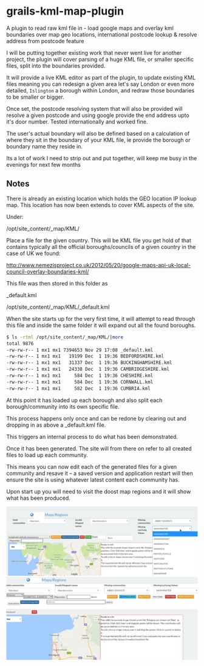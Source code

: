 # grails-kml-map-plugin
A plugin to read raw kml file in - load google maps and overlay kml boundaries over map geo locations, international postcode lookup &amp; resolve address from postcode feature



I will be putting together existing work that never went live for another project, the plugin will cover parsing of a huge KML file, or smaller specific files, split into the boundaries provided. 

It will provide a live KML editor as part of the plugin, to update existing KML files meaning you can redesign a given area let's say London or even more detailed, `Islington` a borough within London, and redraw those boundaries to be smaller or bigger.

Once set, the postcode resolving system that will also be provided will resolve a given postcode and using google provide the end address upto it's door number. Tested internationally and worked fine.

The user's actual boundary will also be defined based on a calculation of where they sit in the boundary of your KML file, ie provide the borough or boundary name they reside in.


Its a lot of work I need to strip out and put together, will keep me busy in the evenings for next few months

Notes
----


There is already an existing location which holds the GEO location IP lookup map. 
This location has now been extends to cover KML aspects of the site.

Under:

/opt/site_content/_map/KML/

Place a file for the given country. This will be KML file you get hold of that contains typically all the official boroughs/councils of a given country in the case of UK we found:

http://www.nemezisproject.co.uk/2012/05/20/google-maps-api-uk-local-council-overlay-boundaries-kml/

This file was then stored in this folder as 

_default.kml


/opt/site_content/_map/KML/_default.kml


When the site starts up for the very first time, it will attempt to read through this file and inside the same folder it will expand out all the found boroughs.

```bash
$ ls -rtml /opt/site_content/_map/KML/|more
total 9876
-rw-rw-r-- 1 mx1 mx1 7394653 Nov 29 17:08 _default.kml
-rw-rw-r-- 1 mx1 mx1   19199 Dec  1 19:36 BEDFORDSHIRE.kml
-rw-rw-r-- 1 mx1 mx1   31337 Dec  1 19:36 BUCKINGHAMSHIRE.kml
-rw-rw-r-- 1 mx1 mx1   24338 Dec  1 19:36 CAMBRIDGESHIRE.kml
-rw-rw-r-- 1 mx1 mx1     584 Dec  1 19:36 CHESHIRE.kml
-rw-rw-r-- 1 mx1 mx1     584 Dec  1 19:36 CORNWALL.kml
-rw-rw-r-- 1 mx1 mx1     582 Dec  1 19:36 CUMBRIA.kml
```

At this point it has loaded up each borough and also split each borough/community into its own specific file.

This process happens only once and can be redone by clearing out and dropping in as above a _default.kml file.

This triggers an internal process to do what has been demonstrated.

Once it has been generated. The site will from there on refer to all created files to load up each community.

This means you can now edit each of the generated files for a given community and resave it – a saved version and application restart will then ensure the site is using whatever latest content each community has.

Upon start up you will need to visit the doost map regions and it will show what has been produced.

![sample image](https://raw.githubusercontent.com/vahidhedayati/grails-kml-map-plugin/master/documentation/map-region-editor.png)
![sample image](https://raw.githubusercontent.com/vahidhedayati/grails-kml-map-plugin/master/documentation/map-region-editor-edit.png)
